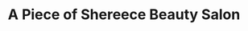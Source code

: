 ---
title: "A Piece of Shereece Beauty Salon"
url: /baltimore/a-piece-of-shereece-beauty-salon/
shop: Kosmetik
---
